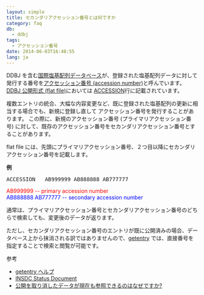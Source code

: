 ```yaml
---
layout: simple
title: セカンダリアクセッション番号とは何ですか
category: faq
db:
  - ddbj
tags: 
  - アクセッション番号
date: 2014-06-03T16:48:55
lang: ja
---
```


DDBJ を含む[国際塩基配列データベース](/insdc/index.html)が、登録された塩基配列データに対して発行する番号を[アクセッション番号 (accession number)](/insdc/accessions.html)と呼んでいます。    
[DDBJ 公開形式 (flat file)](/ddbj/flat-file.html)においては [ACCESSION](/ddbj/flat-file.html#AccessionB)行に記載されています。

複数エントリの統合、大幅な内容変更など、既に登録された塩基配列の更新に相当する場合でも、新規に登録し直して アクセッション番号を発行することがあります。 この際に、新規のアクセッション番号 (プライマリアクセッション番号) に対して、既存のアクセッション番号をセカンダリアクセッション番号とすることがあります。

flat file には、先頭にプライマリアクセッション番号、２つ目以降にセカンダリアクセッション番号を記載します。

**例**

<pre class="flatfile">ACCESSION   <span style="border-bottom:solid 3px #ff0000;">AB999999</span> <span style="border-bottom:solid 3px #0000ff;">AB888888</span> <span style="border-bottom:solid 3px #0000ff;">AB777777</span></pre>

<span style="color: #ff0000">AB999999 -- primary accession number</span>    
<span style="color: #0000ff">AB888888 AB777777 -- secondary accession number</span>

通常は、プライマリアクセッション番号とセカンダリアクセッション番号のどちらで検索しても、変更後のデータが返ります。

ただし、セカンダリアクセッション番号のエントリが既に公開済みの場合、データベース上から抹消される訳ではありませんので、[getentry](http://getentry.ddbj.nig.ac.jp/top-j.html) では、直接番号を指定することで検索と閲覧が可能です。

参考
- [getentry ヘルプ](/services/getentry.html)
- [INSDC Status Document](https://www.insdc.org/submitting-standards/insdc-status-document/)
- [公開を取り消したデータが現在も参照できるのはなぜですか?](/faq/ja/why-retracted-data-available.html)

